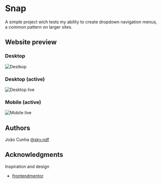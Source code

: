# Snap

A simple project wich tests my ability to create dropdown navigation menus, a common pattern on larger sites.

## Website preview

### Desktop

![Destkop](https://user-images.githubusercontent.com/84739839/218700782-9bc0fedc-2e7c-44ba-abc2-e90a028bc32f.png)

### Desktop (active)

![Desktop live](https://user-images.githubusercontent.com/84739839/218701379-2a61e61d-a5e7-413c-bedc-203f771058da.gif)

### Mobile (active)

![Mobile live](https://user-images.githubusercontent.com/84739839/218701121-19f020b9-f689-40fe-bf48-9ec43e6cd040.gif)

## Authors

João Cunha
[@sky.ndf](https://www.linkedin.com/in/jo%C3%A3o-cunha-a4bba2232/)

## Acknowledgments

Inspiration and design

- [frontendmentor](https://www.frontendmentor.io/challenges/intro-section-with-dropdown-navigation-ryaPetHE5)
